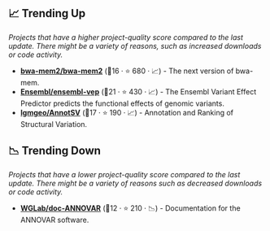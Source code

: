 ## 📈 Trending Up

_Projects that have a higher project-quality score compared to the last update. There might be a variety of reasons, such as increased downloads or code activity._

- <b><a href="https://github.com/bwa-mem2/bwa-mem2">bwa-mem2/bwa-mem2</a></b> (🥉16 ·  ⭐ 680 · 📈) - The next version of bwa-mem.
- <b><a href="https://github.com/Ensembl/ensembl-vep">Ensembl/ensembl-vep</a></b> (🥇21 ·  ⭐ 430 · 📈) - The Ensembl Variant Effect Predictor predicts the functional effects of genomic variants.
- <b><a href="https://github.com/lgmgeo/AnnotSV">lgmgeo/AnnotSV</a></b> (🥈17 ·  ⭐ 190 · 📈) - Annotation and Ranking of Structural Variation.

## 📉 Trending Down

_Projects that have a lower project-quality score compared to the last update. There might be a variety of reasons such as decreased downloads or code activity._

- <b><a href="https://github.com/WGLab/doc-ANNOVAR">WGLab/doc-ANNOVAR</a></b> (🥉12 ·  ⭐ 210 · 📉) - Documentation for the ANNOVAR software.

